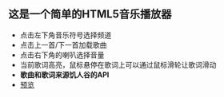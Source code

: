 ## 这是一个简单的HTML5音乐播放器
- 点击左下角音乐符号选择频道
- 点击上一首/下一首加载歌曲
- 点击右下角的喇叭选择音量
- 当前歌词高亮，鼠标悬停在歌词上可以通过鼠标滑轮让歌词滑动
- **歌曲和歌词来源饥人谷的API**
- [预览](https://mfsnt.github.io/MyFM/fm.html)